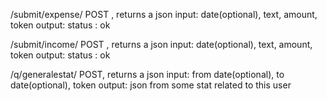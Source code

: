 /submit/expense/
POST , returns a json
input: date(optional), text, amount, token
output: status : ok

/submit/income/
POST , returns a json
input: date(optional), text, amount, token
output: status : ok

/q/generalestat/
POST, returns a json
input: from date(optional), to date(optional), token
output: json from some stat related to this user
